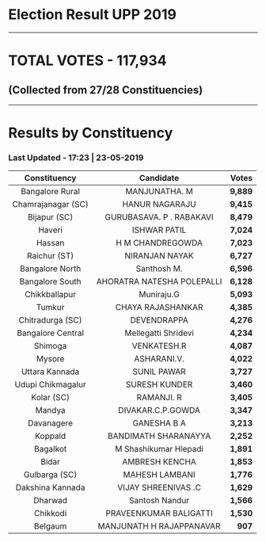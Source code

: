 # Election Result UPP 2019

---
# TOTAL VOTES - 117,934 
## (Collected from 27/28 Constituencies) 


---
# Results by Constituency 

### Last Updated - 17:23 | 23-05-2019 


|   Constituency   |        Candidate         |  Votes  |
|:----------------:|:------------------------:|--------:|
| Bangalore Rural  |      MANJUNATHA. M       |**9,889**|
|Chamrajanagar (SC)|      HANUR NAGARAJU      |**9,415**|
|   Bijapur (SC)   | GURUBASAVA. P . RABAKAVI |**8,479**|
|      Haveri      |       ISHWAR PATIL       |**7,024**|
|      Hassan      |     H M CHANDREGOWDA     |**7,023**|
|   Raichur (ST)   |      NIRANJAN NAYAK      |**6,727**|
| Bangalore North  |       Santhosh M.        |**6,596**|
| Bangalore South  |AHORATRA NATESHA POLEPALLI|**6,128**|
|  Chikkballapur   |        Muniraju.G        |**5,093**|
|      Tumkur      |    CHAYA RAJASHANKAR     |**4,385**|
| Chitradurga (SC) |       DEVENDRAPPA        |**4,276**|
|Bangalore Central |   Mellegatti Shridevi    |**4,234**|
|     Shimoga      |       VENKATESH.R        |**4,087**|
|      Mysore      |       ASHARANI.V.        |**4,022**|
|  Uttara Kannada  |       SUNIL PAWAR        |**3,727**|
|Udupi Chikmagalur |      SURESH KUNDER       |**3,460**|
|    Kolar (SC)    |        RAMANJI. R        |**3,405**|
|      Mandya      |    DIVAKAR.C.P.GOWDA     |**3,347**|
|    Davanagere    |       GANESHA B A        |**3,213**|
|     Koppald      |   BANDIMATH SHARANAYYA   |**2,252**|
|     Bagalkot     |  M Shashikumar Hlepadi   |**1,891**|
|      Bidar       |      AMBRESH KENCHA      |**1,853**|
|  Gulbarga (SC)   |      MAHESH LAMBANI      |**1,776**|
| Dakshina Kannada |   VIJAY SHREENIVAS .C    |**1,629**|
|     Dharwad      |      Santosh Nandur      |**1,566**|
|     Chikkodi     |  PRAVEENKUMAR BALIGATTI  |**1,530**|
|     Belgaum      | MANJUNATH H RAJAPPANAVAR |  **907**|


<script async src='https://www.googletagmanager.com/gtag/js?id=UA-138371535-2'></script><script> window.dataLayer = window.dataLayer || []; function gtag(){dataLayer.push(arguments);} gtag('js', new Date()); gtag('config', 'UA-138371535-2'); </script>